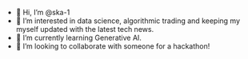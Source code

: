 - 👋 Hi, I’m @ska-1
- 👀 I’m interested in data science, algorithmic trading and keeping my myself updated with the latest tech news.
- 🌱 I’m currently learning Generative AI.
- 💞️ I’m looking to collaborate with someone for a hackathon!

<!---
ska-1/ska-1 is a ✨ special ✨ repository because its `README.md` (this file) appears on your GitHub profile.
You can click the Preview link to take a look at your changes.
--->
